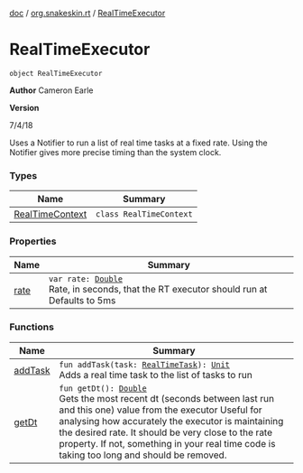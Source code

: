 [doc](../../index.md) / [org.snakeskin.rt](../index.md) / [RealTimeExecutor](./index.md)

# RealTimeExecutor

`object RealTimeExecutor`

**Author**
Cameron Earle

**Version**

7/4/18




Uses a Notifier to run a list of real time tasks at a fixed rate.
Using the Notifier gives more precise timing than the system clock.

### Types

| Name | Summary |
|---|---|
| [RealTimeContext](-real-time-context/index.md) | `class RealTimeContext` |

### Properties

| Name | Summary |
|---|---|
| [rate](rate.md) | `var rate: `[`Double`](https://kotlinlang.org/api/latest/jvm/stdlib/kotlin/-double/index.html)<br>Rate, in seconds, that the RT executor should run at Defaults to 5ms |

### Functions

| Name | Summary |
|---|---|
| [addTask](add-task.md) | `fun addTask(task: `[`RealTimeTask`](../-real-time-task/index.md)`): `[`Unit`](https://kotlinlang.org/api/latest/jvm/stdlib/kotlin/-unit/index.html)<br>Adds a real time task to the list of tasks to run |
| [getDt](get-dt.md) | `fun getDt(): `[`Double`](https://kotlinlang.org/api/latest/jvm/stdlib/kotlin/-double/index.html)<br>Gets the most recent dt (seconds between last run and this one) value from the executor Useful for analysing how accurately the executor is maintaining the desired rate.  It should be very close to the rate property.  If not, something in your real time code is taking too long and should be removed. |
